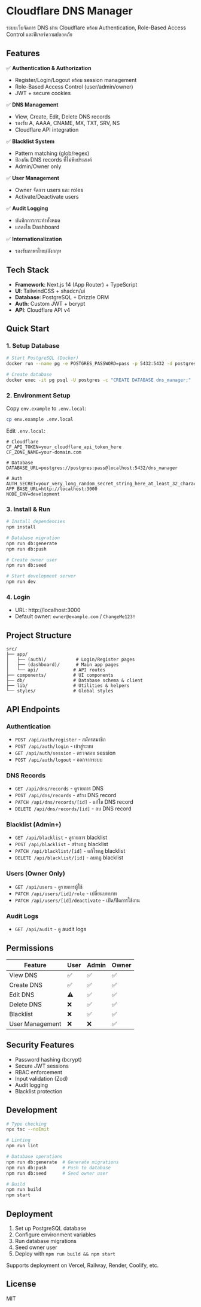 # Cloudflare DNS Manager

ระบบเว็บจัดการ DNS ผ่าน Cloudflare พร้อม Authentication, Role-Based Access Control และฟีเจอร์ความปลอดภัย

## Features

✅ **Authentication & Authorization**
- Register/Login/Logout พร้อม session management
- Role-Based Access Control (user/admin/owner)
- JWT + secure cookies

✅ **DNS Management**
- View, Create, Edit, Delete DNS records
- รองรับ A, AAAA, CNAME, MX, TXT, SRV, NS
- Cloudflare API integration

✅ **Blacklist System**
- Pattern matching (glob/regex)
- ป้องกัน DNS records ที่ไม่พึงประสงค์
- Admin/Owner only

✅ **User Management**
- Owner จัดการ users และ roles
- Activate/Deactivate users

✅ **Audit Logging**
- บันทึกการกระทำทั้งหมด
- แสดงใน Dashboard

✅ **Internationalization**
- รองรับภาษาไทย/อังกฤษ

## Tech Stack

- **Framework**: Next.js 14 (App Router) + TypeScript
- **UI**: TailwindCSS + shadcn/ui
- **Database**: PostgreSQL + Drizzle ORM
- **Auth**: Custom JWT + bcrypt
- **API**: Cloudflare API v4

## Quick Start

### 1. Setup Database

```bash
# Start PostgreSQL (Docker)
docker run --name pg -e POSTGRES_PASSWORD=pass -p 5432:5432 -d postgres:16

# Create database
docker exec -it pg psql -U postgres -c "CREATE DATABASE dns_manager;"
```

### 2. Environment Setup

Copy `env.example` to `.env.local`:

```bash
cp env.example .env.local
```

Edit `.env.local`:

```env
# Cloudflare
CF_API_TOKEN=your_cloudflare_api_token_here
CF_ZONE_NAME=your-domain.com

# Database
DATABASE_URL=postgres://postgres:pass@localhost:5432/dns_manager

# Auth
AUTH_SECRET=your_very_long_random_secret_string_here_at_least_32_characters
APP_BASE_URL=http://localhost:3000
NODE_ENV=development
```

### 3. Install & Run

```bash
# Install dependencies
npm install

# Database migration
npm run db:generate
npm run db:push

# Create owner user
npm run db:seed

# Start development server
npm run dev
```

### 4. Login

- URL: http://localhost:3000
- Default owner: `owner@example.com` / `ChangeMe123!`

## Project Structure

```
src/
├── app/
│   ├── (auth)/           # Login/Register pages
│   ├── (dashboard)/      # Main app pages
│   └── api/             # API routes
├── components/          # UI components
├── db/                  # Database schema & client
├── lib/                 # Utilities & helpers
└── styles/              # Global styles
```

## API Endpoints

### Authentication
- `POST /api/auth/register` - สมัครสมาชิก
- `POST /api/auth/login` - เข้าสู่ระบบ
- `GET /api/auth/session` - ตรวจสอบ session
- `POST /api/auth/logout` - ออกจากระบบ

### DNS Records
- `GET /api/dns/records` - ดูรายการ DNS
- `POST /api/dns/records` - สร้าง DNS record
- `PATCH /api/dns/records/[id]` - แก้ไข DNS record
- `DELETE /api/dns/records/[id]` - ลบ DNS record

### Blacklist (Admin+)
- `GET /api/blacklist` - ดูรายการ blacklist
- `POST /api/blacklist` - สร้างกฎ blacklist
- `PATCH /api/blacklist/[id]` - แก้ไขกฎ blacklist
- `DELETE /api/blacklist/[id]` - ลบกฎ blacklist

### Users (Owner Only)
- `GET /api/users` - ดูรายการผู้ใช้
- `PATCH /api/users/[id]/role` - เปลี่ยนบทบาท
- `PATCH /api/users/[id]/deactivate` - เปิด/ปิดการใช้งาน

### Audit Logs
- `GET /api/audit` - ดู audit logs

## Permissions

| Feature | User | Admin | Owner |
|---------|------|-------|-------|
| View DNS | ✅ | ✅ | ✅ |
| Create DNS | ✅ | ✅ | ✅ |
| Edit DNS | ⚠️ | ✅ | ✅ |
| Delete DNS | ❌ | ✅ | ✅ |
| Blacklist | ❌ | ✅ | ✅ |
| User Management | ❌ | ❌ | ✅ |

## Security Features

- Password hashing (bcrypt)
- Secure JWT sessions
- RBAC enforcement
- Input validation (Zod)
- Audit logging
- Blacklist protection

## Development

```bash
# Type checking
npx tsc --noEmit

# Linting
npm run lint

# Database operations
npm run db:generate  # Generate migrations
npm run db:push      # Push to database
npm run db:seed      # Seed owner user

# Build
npm run build
npm start
```

## Deployment

1. Set up PostgreSQL database
2. Configure environment variables
3. Run database migrations
4. Seed owner user
5. Deploy with `npm run build && npm start`

Supports deployment on Vercel, Railway, Render, Coolify, etc.

## License

MIT
